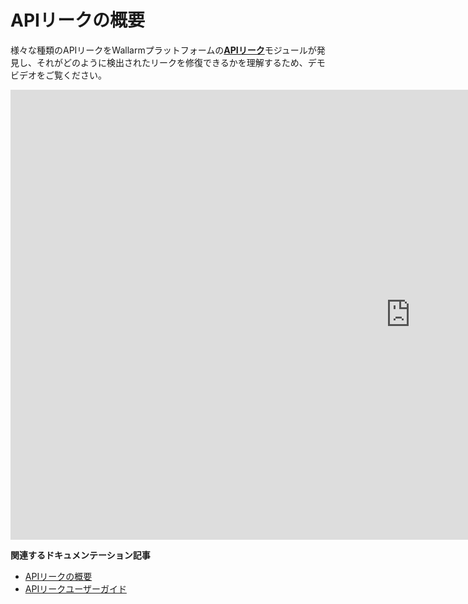 # APIリークの概要

様々な種類のAPIリークをWallarmプラットフォームの[**APIリーク**](../about-wallarm/api-leaks.md)モジュールが発見し、それがどのように検出されたリークを修復できるかを理解するため、デモビデオをご覧ください。

<div class="video-wrapper">
  <iframe width="1280" height="720" src="https://www.youtube.com/embed/Xfezb0WdNMY" frameborder="0" allow="accelerometer; autoplay; encrypted-media; gyroscope; picture-in-picture" allowfullscreen></iframe>
</div>

**関連するドキュメンテーション記事**

* [APIリークの概要](../about-wallarm/api-leaks.md)
* [APIリークユーザーガイド](../user-guides/api-leaks.md)